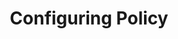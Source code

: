 ---
title: Configuring Policy
show_read_time: false
canonical_url: 'https://docs.projectcalico.org/v2.6/getting-started/mesos/tutorials/policy/index'
---